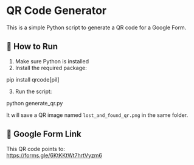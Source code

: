 # QR Code Generator

This is a simple Python script to generate a QR code for a Google Form.

## 🔧 How to Run

1. Make sure Python is installed
2. Install the required package:

pip install qrcode[pil]


3. Run the script:


python generate_qr.py


It will save a QR image named `lost_and_found_qr.png` in the same folder.

## 🔗 Google Form Link

This QR code points to:  
https://forms.gle/6KtKKtWt7hrtVyzm6
